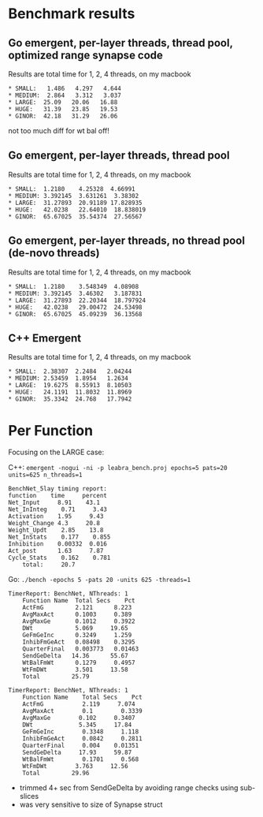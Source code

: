 # Benchmark results

## Go emergent, per-layer threads, thread pool, optimized range synapse code

Results are total time for 1, 2, 4 threads, on my macbook

```
* SMALL:   1.486   4.297   4.644
* MEDIUM:  2.864   3.312   3.037
* LARGE:  25.09   20.06   16.88
* HUGE:   31.39   23.85   19.53
* GINOR:  42.18   31.29   26.06
```

not too much diff for wt bal off!

## Go emergent, per-layer threads, thread pool

Results are total time for 1, 2, 4 threads, on my macbook

```
* SMALL:  1.2180    4.25328  4.66991
* MEDIUM: 3.392145  3.631261  3.38302
* LARGE:  31.27893  20.91189 17.828935
* HUGE:   42.0238   22.64010  18.838019
* GINOR:  65.67025  35.54374  27.56567
```

## Go emergent, per-layer threads, no thread pool (de-novo threads)

Results are total time for 1, 2, 4 threads, on my macbook

```
* SMALL:  1.2180    3.548349  4.08908
* MEDIUM: 3.392145  3.46302   3.187831
* LARGE:  31.27893  22.20344  18.797924
* HUGE:   42.0238   29.00472  24.53498
* GINOR:  65.67025  45.09239  36.13568
```

## C++ Emergent

Results are total time for 1, 2, 4 threads, on my macbook

```
* SMALL:  2.38307  2.2484   2.04244
* MEDIUM: 2.53459  1.8954   1.2634
* LARGE:  19.6275  8.55913  8.10503
* HUGE:   24.1191  11.8032  11.8969
* GINOR:  35.3342  24.768   17.7942
```

# Per Function 

Focusing on the LARGE case:

C++: `emergent -nogui -ni -p leabra_bench.proj epochs=5 pats=20 units=625 n_threads=1`

```
BenchNet_5lay timing report:
function  	time     percent 
Net_Input     8.91    43.1
Net_InInteg	   0.71     3.43
Activation    1.95     9.43
Weight_Change 4.3     20.8
Weight_Updt	   2.85    13.8
Net_InStats	   0.177    0.855
Inhibition    0.00332  0.016
Act_post      1.63     7.87
Cycle_Stats	   0.162    0.781
    total:	   20.7
```

Go: `./bench -epochs 5 -pats 20 -units 625 -threads=1`

```
TimerReport: BenchNet, NThreads: 1
    Function Name  Total Secs    Pct
    ActFmG         2.121      8.223
    AvgMaxAct      0.1003     0.389
    AvgMaxGe       0.1012     0.3922
    DWt            5.069     19.65
    GeFmGeInc      0.3249     1.259
    InhibFmGeAct   0.08498    0.3295
    QuarterFinal   0.003773   0.01463
    SendGeDelta   14.36      55.67
    WtBalFmWt      0.1279     0.4957
    WtFmDWt        3.501     13.58
    Total         25.79
```

```
TimerReport: BenchNet, NThreads: 1
    Function Name    Total Secs    Pct
    ActFmG           2.119     7.074
    AvgMaxAct        0.1        0.3339
    AvgMaxGe        0.102     0.3407
    DWt             5.345     17.84
    GeFmGeInc        0.3348     1.118
    InhibFmGeAct     0.0842     0.2811
    QuarterFinal     0.004    0.01351
    SendGeDelta     17.93     59.87
    WtBalFmWt        0.1701     0.568
    WtFmDWt        3.763     12.56
    Total         29.96
```

* trimmed 4+ sec from SendGeDelta by avoiding range checks using sub-slices
* was very sensitive to size of Synapse struct



